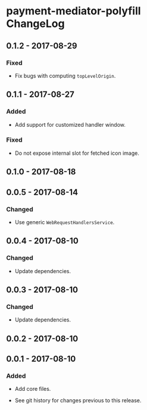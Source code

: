 # payment-mediator-polyfill ChangeLog

## 0.1.2 - 2017-08-29

### Fixed
- Fix bugs with computing `topLevelOrigin`.

## 0.1.1 - 2017-08-27

### Added
- Add support for customized handler window.

### Fixed
- Do not expose internal slot for fetched icon image.

## 0.1.0 - 2017-08-18

## 0.0.5 - 2017-08-14

### Changed
- Use generic `WebRequestHandlersService`.

## 0.0.4 - 2017-08-10

### Changed
- Update dependencies.

## 0.0.3 - 2017-08-10

### Changed
- Update dependencies.

## 0.0.2 - 2017-08-10

## 0.0.1 - 2017-08-10

### Added
- Add core files.

- See git history for changes previous to this release.
